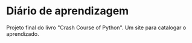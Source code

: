 # Diário de aprendizagem

Projeto final do livro "Crash Course of Python".
Um site para catalogar o aprendizado.